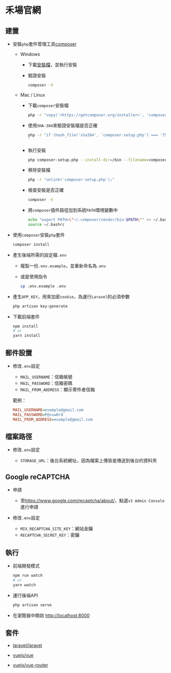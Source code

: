 # 禾場官網

## 建置

- 安裝`php`套件管理工具[composer](https://getcomposer.org/)

  - Windows

    - 下載[安裝檔](https://getcomposer.org/Composer-Setup.exe)，並執行安裝

    - 驗證安裝

      ```cmd
      composer -V
      ```

  - Mac / Linux

    - 下載`composer`安裝檔

      ```bash
      php -r "copy('<https://getcomposer.org/installer>', 'composer-setup.php');"
      ```

    - 使用`SHA-384`來驗證安裝檔是否正確

      ```bash
      php -r "if (hash_file('sha384', 'composer-setup.php') === '756890a4488ce9024fc62c56153228907f1545c228516cbf63f885e036d37e9a59d27d63f46af1d4d07ee0f76181c7d3') { echo 'Installer verified'; } else { echo 'Installer corrupt'; unlink('composer-setup.php'); } echo PHP_EOL;"
      `
      ```

    - 執行安裝

      ```bash
      php composer-setup.php --install-dir=/bin --filename=composer
      ```

    - 移除安裝檔

      ```bash
      php -r "unlink('composer-setup.php');"
      ```

    - 檢查安裝是否正確

      ```bash
      composer -V
      ```

    - 將`composer`插件路徑加到系統`PATH`環境變數中

      ```bash
      echo "export PATH=\"~/.composer/vendor/bin:$PATH\"" >> ~/.bashrc
      source ~/.bashrc
      ```

- 使用`composer`安裝`php`套件

  ```bash
  composer install
  ```

- 產生後端所需的設定檔`.env`

  - 複製一份`.env.example`，並重新命名為`.env`

  - 或是使用指令

    ```bash
    cp .env.example .env
    ```

- 產生`APP_KEY`，用來加密`cookie`，為運行`Laravel`的必須參數

  ```bash
  php artisan key:generate
  ```

- 下載前端套件

  ```bash
  npm install
  # or
  yarn install
  ```

## 郵件設置

- 修改`.env`設定

  - `MAIL_USERNAME`：信箱帳號
  - `MAIL_PASSWORD`：信箱密碼
  - `MAIL_FROM_ADDRESS`：顯示寄件者信箱

  範例：

  ```ini
  MAIL_USERNAME=example@gmail.com
  MAIL_PASSWORD=P@ssw0rd
  MAIL_FROM_ADDRESS=example@gmail.com
  ```

## 檔案路徑

- 修改`.env`設定

  - `STORAGE_URL`：後台系統網址，因為檔案上傳皆是傳送到後台的資料夾

## Google reCAPTCHA

- 申請

  - 至<https://www.google.com/recaptcha/about/>，點選`v3 Admin Console`進行申請

- 修改`.env`設定

  - `MIX_RECAPTCHA_SITE_KEY`：網站金鑰
  - `RECAPTCHA_SECRET_KEY`：密鑰

## 執行

- 前端開發模式

  ```bash
  npm run watch
  # or
  yarn watch
  ```

- 運行後端API

  ```bash
  php artisan serve
  ```

- 在瀏覽器中開啟 <http://localhost:8000>

## 套件

- [laravel/laravel](https://github.com/laravel/laravel)

- [vuejs/vue](https://github.com/vuejs/vue)

- [vuejs/vue-router](https://github.com/vuejs/vue-router)
